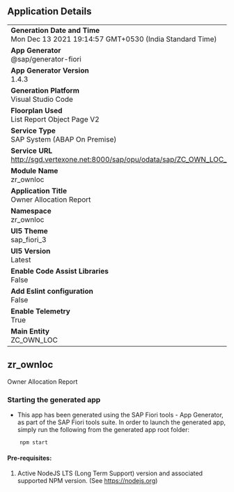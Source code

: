 ## Application Details
|               |
| ------------- |
|**Generation Date and Time**<br>Mon Dec 13 2021 19:14:57 GMT+0530 (India Standard Time)|
|**App Generator**<br>@sap/generator-fiori|
|**App Generator Version**<br>1.4.3|
|**Generation Platform**<br>Visual Studio Code|
|**Floorplan Used**<br>List Report Object Page V2|
|**Service Type**<br>SAP System (ABAP On Premise)|
|**Service URL**<br>http://sgd.vertexone.net:8000/sap/opu/odata/sap/ZC_OWN_LOC_CDS/
|**Module Name**<br>zr_ownloc|
|**Application Title**<br>Owner Allocation Report|
|**Namespace**<br>zr_ownloc|
|**UI5 Theme**<br>sap_fiori_3|
|**UI5 Version**<br>Latest|
|**Enable Code Assist Libraries**<br>False|
|**Add Eslint configuration**<br>False|
|**Enable Telemetry**<br>True|
|**Main Entity**<br>ZC_OWN_LOC|

## zr_ownloc

Owner Allocation Report

### Starting the generated app

-   This app has been generated using the SAP Fiori tools - App Generator, as part of the SAP Fiori tools suite.  In order to launch the generated app, simply run the following from the generated app root folder:

```
    npm start
```

#### Pre-requisites:

1. Active NodeJS LTS (Long Term Support) version and associated supported NPM version.  (See https://nodejs.org)


